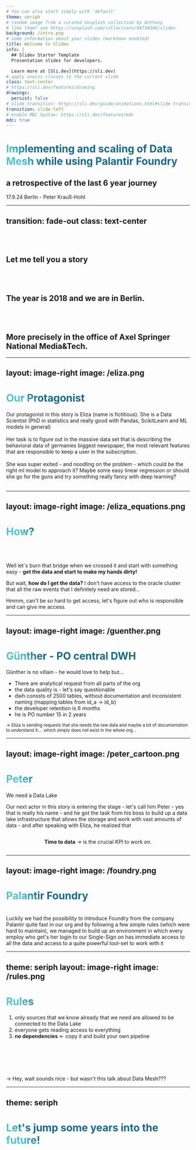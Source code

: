 ```yaml
---
# You can also start simply with 'default'
theme: seriph
# random image from a curated Unsplash collection by Anthony
# like them? see https://unsplash.com/collections/94734566/slidev
background: /intro.png
# some information about your slides (markdown enabled)
title: Welcome to Slidev
info: |
  ## Slidev Starter Template
  Presentation slides for developers.

  Learn more at [Sli.dev](https://sli.dev)
# apply unocss classes to the current slide
class: text-center
# https://sli.dev/features/drawing
drawings:
  persist: false
# slide transition: https://sli.dev/guide/animations.html#slide-transitions
transition: slide-left
# enable MDC Syntax: https://sli.dev/features/mdc
mdc: true
---
```


# Implementing and scaling of Data Mesh while using Palantir Foundry
## a retrospective of the last 6 year journey
17.9.24 Berlin - Peter Krauß-Hohl

---
transition: fade-out
class: text-center
---
<br>
<br>

## Let me tell you a story

<br>
<br>

## The year is 2018 and we are in Berlin. 
<br>
<br>

## More precisely in the office of Axel Springer National Media&Tech.


<!--
You can have `style` tag in markdown to override the style for the current page.
Learn more: https://sli.dev/features/slide-scope-style
-->

<style>
h1 {
  background-color: #2B90B6;
  background-image: linear-gradient(45deg, #4EC5D4 10%, #146b8c 20%);
  background-size: 100%;
  -webkit-background-clip: text;
  -moz-background-clip: text;
  -webkit-text-fill-color: transparent;
  -moz-text-fill-color: transparent;
}
</style>

<!--
Here is another comment.
-->

---
layout: image-right
image: /eliza.png
---

# Our Protagonist

Our protagonist in this story is Eliza (name is fictitious). She is a Data Scientist (PhD in statistics and really good with Pandas, ScikitLearn and ML models in general)
<br>
<br>
Her task is to figure out in the massive data set that is describing the behavioral data of germanies biggest newspaper, the most relevant features that are responsible to keep a user in the subscription.
<br>
<br>
She was super exited - and noodling on the problem - which could be the right ml model to approach it? Maybe some easy linear regression or should she go for the guns and try something really fancy with deep learning?
<br>
<br>

---
layout: image-right
image: /eliza_equations.png
---

# How?
<br>
<br>

Well let`s burn that bridge when we crossed it and start with something easy - __get the data and start to make my hands dirty!__

But wait, __how do I get the data?__ I don't have access to the oracle cluster that all the raw events that I definitely need are stored...

Hmmm, can't be so hard to get access, let's figure out who is responsible and can give me access.

---
layout: image-right
image: /guenther.png
---

# Günther - PO central DWH

Günther is no villain -  he would love to help but...

- There are analytical request from all parts of the org 
- the data quality is - let's say questionable
- dwh conssts of 2500 tables, without documentation and inconsistent naming (mapping tables from id_a -> id_b)
- the developer retention is 6 months
- he is PO number 15 in 2 years

<small> -> Eliza is sending requests that she needs the raw data and maybe a bit of documentation to understand it.... which simply does not exist in the whole org...
</small> 

---
layout: image-right
image: /peter_cartoon.png
---

# Peter
We need a Data Lake

Our next actor in this story is entering the stage - let's call him
Peter - yes that is really his name -
and he got the task from his boss to build up a data lake infrastructure that allows the storage and work with vast amounts of data - and after speaking with Eliza, he realized that 

<v-click>
<div style="display: flex; justify-content: center; align-items: center;">

__Time to data__ -> is the crucial KPI to work on.

</div>
</v-click>

---
layout: image-right
image: /foundry.png
---

# Palantir Foundry
<br>
Luckily we had the possibility to introduce Foundry from the company Palantir quite fast in our org and by following a few simple rules (which were hard to maintain), we managed to build up an environment in which every employ who get's her login to our Single-Sign on has immediate access to all the data and access to a quite powerful tool-set to work with it

---
theme: seriph
layout: image-right
image: /rules.png
---

# Rules

1. only sources that we know already that we need are allowed to be connected to the Data Lake
2. everyone gets reading access to everything
3. __no dependencies__ <- copy it and build your own pipeline 
<br>
<br>
<br>
<br>
<br>
<v-click>
-> Hey, wait sounds nice - but wasn't this talk about Data Mesh???
</v-click>

---
theme: seriph
---

# Let's jump some years into the future!
<div style="display: flex; justify-content: center; align-items: center; height: 100%;">
  <iframe width="560" height="315" src="https://www.youtube.com/embed/IIl8y89gGJM?si=Iy0dWcL_YqOyFLgD" title="YouTube video player" frameborder="0" allow="accelerometer; autoplay; clipboard-write; encrypted-media; gyroscope; picture-in-<picture>; " referrerpolicy="strict-origin-when-cross-origin" allowfullscreen></iframe>
</div>
---
theme: seriph
---

# Do you remember rule #3 
3. __no dependencies__ <- copy it and build your own pipeline 

Well this caused some interesting things - on one hand it worked brilliantly - the teams were super fast. They had everything that they needed and build one feature after the other and created really interesting Data Sets inside Foundry, which were - based on rule #2 - accessible to everyone. There were stuff like the "Reading Interest" or "Trend Score" which was so good, that other teams decided to "try out something" on top of that data sets. Of course the corresponding teams did not speak with each other, because it was not needed and the consuming team - just wanted to "try out something"

---

# Nothing lasts as long as a temporary solution

So, here we are with the most tricky dependency that you could imagine - because we were not even aware of it and what happens always if there is something like this - you realize it because it brakes

<div style="display: flex; justify-content: center; align-items: center; height: 100%;">

```mermaid {theme: 'neutral', scale: 0.8}
graph TD
B[Source] -->|Team1| C[Product]
```

```mermaid {theme: 'neutral', scale: 0.8}
graph TD
B[Source] -->|Team1| C[Product]
C[Product] -->|Team2| D[Product 2]

style D fill:#AF312A,stroke:#333,stroke-width:4px

```
</div>

---
layout: image-right
image: /super_hero.png
---

# Data Mesh for the rescue
Like in the discusion about Micro Services or a monolithic structure - this is just about scaling the service that you are working on to many people and therefore the Data Mesh approach offers some tooling

<div style="display: flex; justify-content: center; align-items: center;">

```mermaid {theme: 'neutral', scale: 0.8}
graph TD
B[Source] -->|Team1| C[Product]
C[Product] -->|Team2| D[Product 2]

style D fill:#AF312A,stroke:#333,stroke-width:4px
```
</div>

---
theme: seriph
---

# Core Ideas of Data Mesh

- Decentralized teams and data ownership

- Data Products powered by Domain Driven Design

- Self-serve Shared Data Infrastructure

- Global federated Governance

[Zhamak Dehghani](https://martinfowler.com/articles/data-mesh-principles.html)
[Book - Data Mesh](https://martinfowler.com/articles/data-mesh-principles.html)---

---
theme: seriph
---

# Data Products powered by Domain Driven Design

- **Discoverable**
  - <small>Set of meta information to allow the automatic registration in a central registry.</small>


<v-click>

- **Understandable**
  - The specific meaning of coherent data - what kind of entities and the relationships between them

</v-click>

<v-click>  

- **Addressable**
  - A data product offers a permanent and unique address to allow the user or system to access it.
  
</v-click>

<v-click>

- **Natively Accessible**
  - It can be accessed by different personas - scientist (SQL), engineers (API) , analyst(Spreadsheet or SQL)

</v-click>

<v-click>

- **Secure**
  - Encryption, Access Control, Data retention, Regulations, Confidentially Levels

</v-click>

<v-click>

- **Trustworthy**
  - Interval of Change, Timeliness Completeness, Stat shape of data, precision&accuracy over time

</v-click>

<v-click>

- **Interoperable**
  - Type (explicitly defined types), polysemes identifiers, global adress, linking and reuse schema, data linking,

</v-click>

<v-click>

- **Valuable on its own**
  - No need to add more to be generate value

</v-click>

---
layout: full
---

# What does this mean for us

- Luckily Foundry is dealing with some points
- Only Data sets that are listed in the data catalogue can be used from others
- If you build something on top of a data set by someone else - tell them!
- The lineage must be documented

---
layout: statement
---

# Data Mesh or Central Data Team?


50 shades of grey -> there is no binary answer. 

If your data product is mature enough that others wanna use it - it makes sense to build as a product - not before! It is quite some effort to maintain it and define an interface.

---
layout: end
class: text-center
---

# Thank You

### Thats me

[Blog](https://pkrauss-hohl.site) · [GitHub](https://github.com/raven-rwho) · [Linkedin](https://www.linkedin.com/in/kraussdevelopment/)

<PoweredBySlidev mt-10 />

---
layout: center
class: text-center
---

# Questions?

---
layout: image-right
image: /eliza.png
---

# A question that you might have
What happened to Eliza?

<v-click>
She worked on several ML based products and was a core contributer to our dynamic pricing intiative - the churn use-case that she started with was ended quite soon...
</v-click>